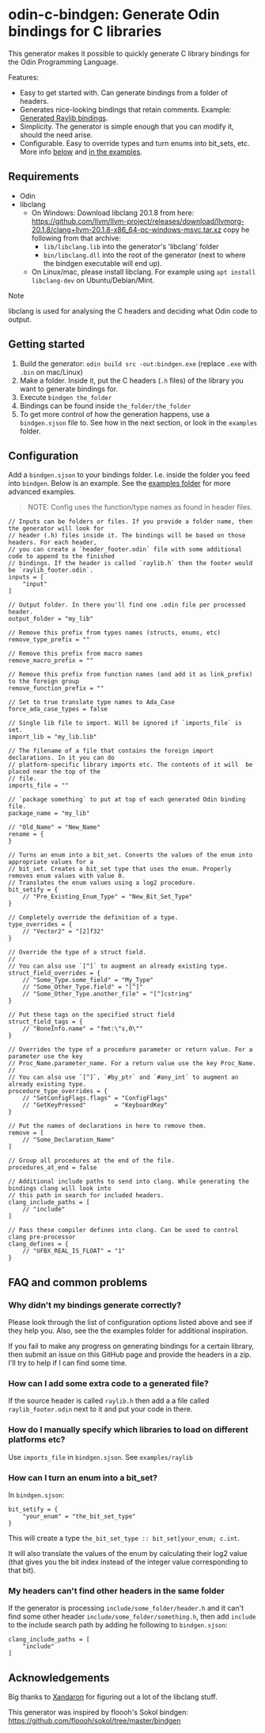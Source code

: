 # odin-c-bindgen: Generate Odin bindings for C libraries

This generator makes it possible to quickly generate C library bindings for the Odin Programming Language.

Features:
- Easy to get started with. Can generate bindings from a folder of headers.
- Generates nice-looking bindings that retain comments. Example: [Generated Raylib bindings](https://github.com/karl-zylinski/odin-c-bindgen/blob/main/examples/raylib/raylib/raylib.odin).
- Simplicity. The generator is simple enough that you can modify it, should the need arise.
- Configurable. Easy to override types and turn enums into bit_sets, etc. More info [below](#configuration) and [in the examples](https://github.com/karl-zylinski/odin-c-bindgen/blob/main/examples/raylib/bindgen.sjson).

## Requirements
- Odin
- libclang
	- On Windows: Download libclang 20.1.8 from here: https://github.com/llvm/llvm-project/releases/download/llvmorg-20.1.8/clang+llvm-20.1.8-x86_64-pc-windows-msvc.tar.xz copy he following from that archive:
		- `lib/libclang.lib` into the generator's 'libclang' folder
		- `bin/libclang.dll` into the root of the generator (next to where the bindgen executable will end up).
	- On Linux/mac, please install libclang. For example using `apt install libclang-dev` on Ubuntu/Debian/Mint.

> [!NOTE]
> libclang is used for analysing the C headers and deciding what Odin code to output.

## Getting started

1. Build the generator: `odin build src -out:bindgen.exe` (replace `.exe` with `.bin` on mac/Linux)
2. Make a folder. Inside it, put the C headers (`.h` files) of the library you want to generate bindings for.
3. Execute `bindgen the_folder`
4. Bindings can be found inside `the_folder/the_folder`
5. To get more control of how the generation happens, use a `bindgen.sjson` file to. See how in the next section, or look in the `examples` folder.

## Configuration

Add a `bindgen.sjson` to your bindings folder. I.e. inside the folder you feed into `bindgen`. Below is an example. See the [examples folder](https://github.com/karl-zylinski/odin-c-bindgen/tree/main/examples) for more advanced examples.

> NOTE: Config uses the function/type names as found in header files.

```sjson
// Inputs can be folders or files. If you provide a folder name, then the generator will look for
// header (.h) files inside it. The bindings will be based on those headers. For each header,
// you can create a `header_footer.odin` file with some additional code to append to the finished
// bindings. If the header is called `raylib.h` then the footer would be `raylib_footer.odin`.
inputs = [
	"input"
]

// Output folder. In there you'll find one .odin file per processed header.
output_folder = "my_lib"

// Remove this prefix from types names (structs, enums, etc)
remove_type_prefix = ""

// Remove this prefix from macro names
remove_macro_prefix = ""

// Remove this prefix from function names (and add it as link_prefix) to the foreign group
remove_function_prefix = ""

// Set to true translate type names to Ada_Case
force_ada_case_types = false

// Single lib file to import. Will be ignored if `imports_file` is set.
import_lib = "my_lib.lib"

// The filename of a file that contains the foreign import declarations. In it you can do
// platform-specific library imports etc. The contents of it will  be placed near the top of the
// file.
imports_file = ""

// `package something` to put at top of each generated Odin binding file.
package_name = "my_lib"

// "Old_Name" = "New_Name"
rename = {
}

// Turns an enum into a bit_set. Converts the values of the enum into appropriate values for a
// bit_set. Creates a bit_set type that uses the enum. Properly removes enum values with value 0.
// Translates the enum values using a log2 procedure.
bit_setify = {
	// "Pre_Existing_Enum_Type" = "New_Bit_Set_Type"
}

// Completely override the definition of a type.
type_overrides = {
	// "Vector2" = "[2]f32"
}

// Override the type of a struct field.
// 
// You can also use `[^]` to augment an already existing type.
struct_field_overrides = {
	// "Some_Type.some_field" = "My_Type"
	// "Some_Other_Type.field" = "[^]"
	// "Some_Other_Type.another_file" = "[^]cstring"
}

// Put these tags on the specified struct field
struct_field_tags = {
	// "BoneInfo.name" = "fmt:\"s,0\""
}

// Overrides the type of a procedure parameter or return value. For a parameter use the key
// Proc_Name.parameter_name. For a return value use the key Proc_Name.
//
// You can also use `[^]`, `#by_ptr` and `#any_int` to augment an already existing type.
procedure_type_overrides = {
	// "SetConfigFlags.flags" = "ConfigFlags"
	// "GetKeyPressed"        = "KeyboardKey"
}

// Put the names of declarations in here to remove them.
remove = [
	// "Some_Declaration_Name"
]

// Group all procedures at the end of the file.
procedures_at_end = false

// Additional include paths to send into clang. While generating the bindings clang will look into
// this path in search for included headers.
clang_include_paths = [
	// "include"
]

// Pass these compiler defines into clang. Can be used to control clang pre-processor
clang_defines = {
	// "UFBX_REAL_IS_FLOAT" = "1"
}
```

## FAQ and common problems

### Why didn't my bindings generate correctly?

Please look through the list of configuration options listed above and see if they help you. Also,
see the the examples folder for additional inspiration.

If you fail to make any progress on generating bindings for a certain library, then submit an issue on this GitHub page and provide the headers in a zip. I'll try to help if I can find some time.

### How can I add some extra code to a generated file?

If the source header is called `raylib.h` then add a a file called `raylib_footer.odin` next to it
and put your code in there.

### How do I manually specify which libraries to load on different platforms etc?

Use `imports_file` in `bindgen.sjson`. See `examples/raylib`

### How can I turn an enum into a bit_set?

In `bindgen.sjson`:

```
bit_setify = {
	"your_enum" = "the_bit_set_type"
}
```

This will create a type `the_bit_set_type :: bit_set[your_enum; c.int`.

It will also translate the values of the enum by calculating their log2 value (that gives you the bit index instead of the integer value corresponding to that bit).

### My headers can't find other headers in the same folder

If the generator is processing `include/some_folder/header.h` and it can't find some other header `include/some_folder/something.h`, then add `include` to the include search path by adding he following to `bindgen.sjson`:

```
clang_include_paths = [
	"include"
]
```

## Acknowledgements

Big thanks to [Xandaron](https://github.com/xandaron/) for figuring out a lot of the libclang stuff.

This generator was inspired by floooh's Sokol bindgen: https://github.com/floooh/sokol/tree/master/bindgen
